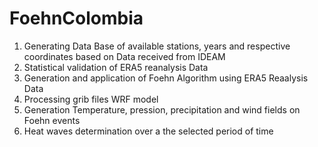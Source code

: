 # FoehnColombia
1. Generating Data Base of available stations, years and respective coordinates based on Data received from IDEAM
2. Statistical validation of ERA5 reanalysis Data
3. Generation and application of Foehn Algorithm using ERA5 Reaalysis Data
4. Processing grib files WRF model
5. Generation Temperature, pression, precipitation and wind fields on Foehn events 
6. Heat waves determination over a the selected period of time 
